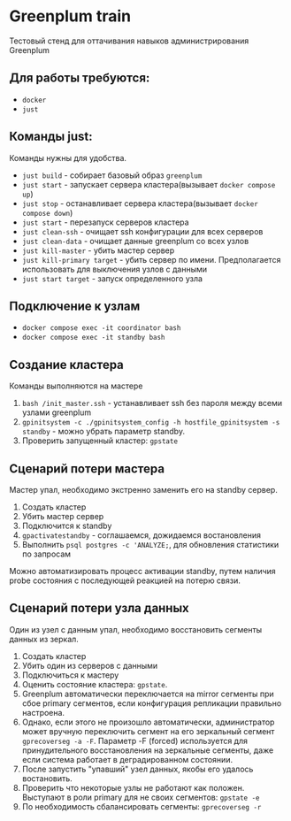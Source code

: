 # Greenplum train

Тестовый стенд для оттачивания навыков администрирования Greenplum

## Для работы требуются:

* `docker`
* `just`

## Команды just:

Команды нужны для удобства.

* `just build` - собирает базовый образ `greenplum`
* `just start` - запускает сервера кластера(вызывает `docker compose up`)
* `just stop` - останавливает сервера кластера(вызывает `docker compose down`)
* `just start` - перезапуск серверов кластера
* `just clean-ssh` - очищает ssh конфигурации для всех серверов
* `just clean-data` - очищает данные greenplum со всех узлов
* `just kill-master` - убить мастер сервер
* `just kill-primary target` - убить сервер по имени. Предполагается использовать для выключения узлов с данными
* `just start target` - запуск определенного узла

## Подключение к узлам

* `docker compose exec -it coordinator bash`
* `docker compose exec -it standby bash`

## Создание кластера

Команды выполняются на мастере

1. `bash /init_master.ssh` - устанавливает ssh без пароля между всеми узлами greenplum
2. `gpinitsystem -c ./gpinitsystem_config -h hostfile_gpinitsystem -s standby` - можно убрать параметр standby.
3. Проверить запущенный кластер: `gpstate`

## Сценарий потери мастера
Мастер упал, необходимо экстренно заменить его на standby сервер. 

1. Создать кластер
2. Убить мастер сервер
3. Подключится к standby
4. `gpactivatestandby` - соглашаемся, дожидаемся востановления
5. Выполнить `psql postgres -c 'ANALYZE;`, для обновления статистики по запросам

Можно автоматизировать процесс активации standby, путем наличия probe состояния с последующей реакцией на потерю связи.

## Сценарий потери узла данных
Один из узел с данным упал, необходимо восстановить сегменты данных из зеркал.

1. Создать кластер
2. Убить один из серверов с данными
3. Подключиться к мастеру
4. Оценить состояние кластера: `gpstate`. 
5. Greenplum автоматически переключается на mirror сегменты при сбое primary сегментов, если конфигурация репликации правильно настроена.
6. Однако, если этого не произошло автоматически, администратор может вручную переключить сегмент на его зеркальный сегмент `gprecoverseg -a -F`. Параметр -F (forced) используется для принудительного восстановления на зеркальные сегменты, даже если система работает в деградированном состоянии.
7. После запустить "упавший" узел данных, якобы его удалось востановить.
8. Проверить что некоторые узлы не работают как положен. Выступают в роли primary для не своих сегментов: `gpstate -e`
9. По необходимость сбалансировать сегменты: `gprecoverseg -r`